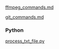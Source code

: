[ffmpeg_commands.md](ffmpeg_commands.md)

[git_commands.md](git_commands.md)

### Python

[process_txt_file.py](python/clean_telegram_copied_text/process_txt_file.py)